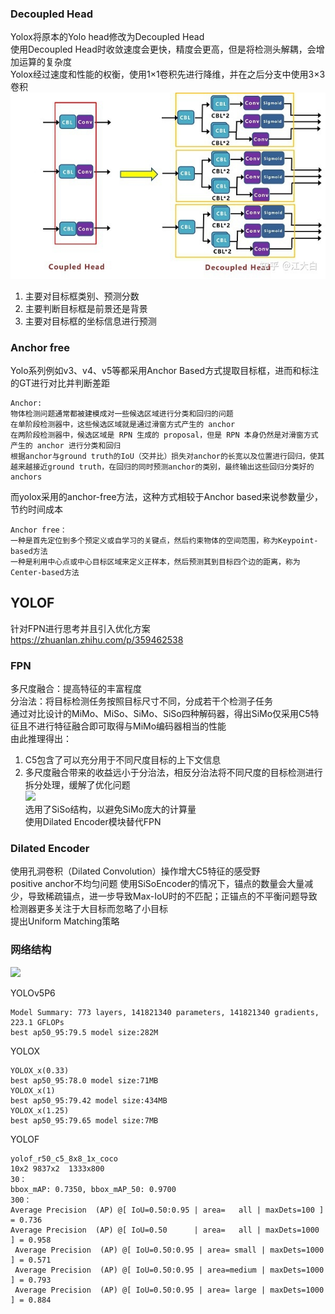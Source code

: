 ### Decoupled Head

Yolox将原本的Yolo head修改为Decoupled Head  
使用Decoupled Head时收敛速度会更快，精度会更高，但是将检测头解耦，会增加运算的复杂度  
Yolox经过速度和性能的权衡，使用1×1卷积先进行降维，并在之后分支中使用3×3卷积  
![](https://raw.githubusercontent.com/Tianering/Markdown/master/images/DecoupledHead.jpg)

1. 主要对目标框类别、预测分数
2. 主要判断目标框是前景还是背景
3. 主要对目标框的坐标信息进行预测

### Anchor free
Yolo系列例如v3、v4、v5等都采用Anchor Based方式提取目标框，进而和标注的GT进行对比并判断差距

    Anchor:
    物体检测问题通常都被建模成对一些候选区域进行分类和回归的问题
    在单阶段检测器中，这些候选区域就是通过滑窗方式产生的 anchor
    在两阶段检测器中，候选区域是 RPN 生成的 proposal，但是 RPN 本身仍然是对滑窗方式产生的 anchor 进行分类和回归
    根据anchor与ground truth的IoU（交并比）损失对anchor的长宽以及位置进行回归，使其越来越接近ground truth，在回归的同时预测anchor的类别，最终输出这些回归分类好的anchors

而yolox采用的anchor-free方法，这种方式相较于Anchor based来说参数量少，节约时间成本  

    Anchor free：
    一种是首先定位到多个预定义或自学习的关键点，然后约束物体的空间范围，称为Keypoint-based方法
    一种是利用中心点或中心目标区域来定义正样本，然后预测其到目标四个边的距离，称为Center-based方法

## YOLOF
针对FPN进行思考并且引入优化方案
https://zhuanlan.zhihu.com/p/359462538
### FPN  
多尺度融合：提高特征的丰富程度  
分治法：将目标检测任务按照目标尺寸不同，分成若干个检测子任务  
通过对比设计的MiMo、MiSo、SiMo、SiSo四种解码器，得出SiMo仅采用C5特征且不进行特征融合即可取得与MiMo编码器相当的性能  
由此推理得出：  

1. C5包含了可以充分用于不同尺度目标的上下文信息
2. 多尺度融合带来的收益远小于分治法，相反分治法将不同尺度的目标检测进行拆分处理，缓解了优化问题  
![](https://pic2.zhimg.com/80/v2-8f73b7b52bad061d1870de9670826349_720w.jpg)  
选用了SiSo结构，以避免SiMo庞大的计算量  
使用Dilated Encoder模块替代FPN

### Dilated Encoder  
使用孔洞卷积（Dilated Convolution）操作增大C5特征的感受野  
positive anchor不均匀问题
使用SiSoEncoder的情况下，锚点的数量会大量减少，导致稀疏锚点，进一步导致Max-IoU时的不匹配；正锚点的不平衡问题导致检测器更多关注于大目标而忽略了小目标  
提出Uniform Matching策略  
### 网络结构
![](https://pic1.zhimg.com/v2-cb6130ff8ed6e5f48c2eb2b1b9e4d994_r.jpg)

YOLOv5P6  
```
Model Summary: 773 layers, 141821340 parameters, 141821340 gradients, 223.1 GFLOPs  
best ap50_95:79.5 model size:282M  
```
YOLOX
```
YOLOX_x(0.33)   
best ap50_95:78.0 model size:71MB  
YOLOX_x(1)  
best ap50_95:79.42 model size:434MB  
YOLOX_x(1.25) 
best ap50_95:79.65 model size:7MB
```
YOLOF
```
yolof_r50_c5_8x8_1x_coco
10x2 9837x2  1333x800
30：
bbox_mAP: 0.7350, bbox_mAP_50: 0.9700
300：
Average Precision  (AP) @[ IoU=0.50:0.95 | area=   all | maxDets=100 ] = 0.736
Average Precision  (AP) @[ IoU=0.50      | area=   all | maxDets=1000 ] = 0.958
 Average Precision  (AP) @[ IoU=0.50:0.95 | area= small | maxDets=1000 ] = 0.571
 Average Precision  (AP) @[ IoU=0.50:0.95 | area=medium | maxDets=1000 ] = 0.793
 Average Precision  (AP) @[ IoU=0.50:0.95 | area= large | maxDets=1000 ] = 0.884
```

